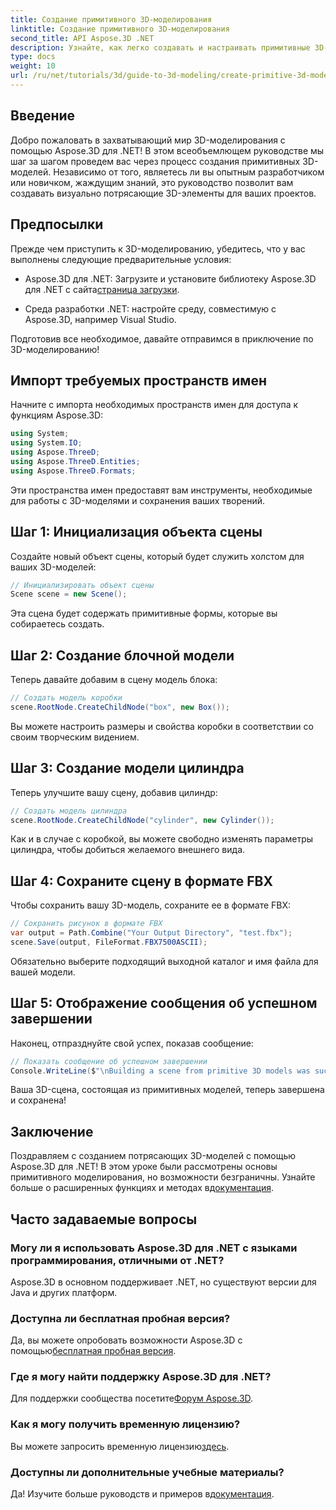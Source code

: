 ```yaml
---
title: Создание примитивного 3D-моделирования
linktitle: Создание примитивного 3D-моделирования
second_title: API Aspose.3D .NET
description: Узнайте, как легко создавать и настраивать примитивные 3D-модели, включая коробки и цилиндры, а также сохранять их в формате FBX.
type: docs
weight: 10
url: /ru/net/tutorials/3d/guide-to-3d-modeling/create-primitive-3d-modeling/
---
```

## Введение

Добро пожаловать в захватывающий мир 3D-моделирования с помощью Aspose.3D для .NET! В этом всеобъемлющем руководстве мы шаг за шагом проведем вас через процесс создания примитивных 3D-моделей. Независимо от того, являетесь ли вы опытным разработчиком или новичком, жаждущим знаний, это руководство позволит вам создавать визуально потрясающие 3D-элементы для ваших проектов.

## Предпосылки

Прежде чем приступить к 3D-моделированию, убедитесь, что у вас выполнены следующие предварительные условия:

-  Aspose.3D для .NET: Загрузите и установите библиотеку Aspose.3D для .NET с сайта[страница загрузки](https://releases.aspose.com/3d/net/).
  
- Среда разработки .NET: настройте среду, совместимую с Aspose.3D, например Visual Studio.

Подготовив все необходимое, давайте отправимся в приключение по 3D-моделированию!

## Импорт требуемых пространств имен

Начните с импорта необходимых пространств имен для доступа к функциям Aspose.3D:

```csharp
using System;
using System.IO;
using Aspose.ThreeD;
using Aspose.ThreeD.Entities;
using Aspose.ThreeD.Formats;
```

Эти пространства имен предоставят вам инструменты, необходимые для работы с 3D-моделями и сохранения ваших творений.

## Шаг 1: Инициализация объекта сцены

Создайте новый объект сцены, который будет служить холстом для ваших 3D-моделей:

```csharp
// Инициализировать объект сцены
Scene scene = new Scene();
```

Эта сцена будет содержать примитивные формы, которые вы собираетесь создать.

## Шаг 2: Создание блочной модели

Теперь давайте добавим в сцену модель блока:

```csharp
// Создать модель коробки
scene.RootNode.CreateChildNode("box", new Box());
```

Вы можете настроить размеры и свойства коробки в соответствии со своим творческим видением.

## Шаг 3: Создание модели цилиндра

Теперь улучшите вашу сцену, добавив цилиндр:

```csharp
// Создать модель цилиндра
scene.RootNode.CreateChildNode("cylinder", new Cylinder());
```

Как и в случае с коробкой, вы можете свободно изменять параметры цилиндра, чтобы добиться желаемого внешнего вида.

## Шаг 4: Сохраните сцену в формате FBX

Чтобы сохранить вашу 3D-модель, сохраните ее в формате FBX:

```csharp
// Сохранить рисунок в формате FBX
var output = Path.Combine("Your Output Directory", "test.fbx");
scene.Save(output, FileFormat.FBX7500ASCII);
```

Обязательно выберите подходящий выходной каталог и имя файла для вашей модели.

## Шаг 5: Отображение сообщения об успешном завершении

Наконец, отпразднуйте свой успех, показав сообщение:

```csharp
// Показать сообщение об успешном завершении
Console.WriteLine($"\nBuilding a scene from primitive 3D models was successful.\nFile saved at {output}");
```

Ваша 3D-сцена, состоящая из примитивных моделей, теперь завершена и сохранена!

## Заключение

 Поздравляем с созданием потрясающих 3D-моделей с помощью Aspose.3D для .NET! В этом уроке были рассмотрены основы примитивного моделирования, но возможности безграничны. Узнайте больше о расширенных функциях и методах в[документация](https://reference.aspose.com/3d/net/).

## Часто задаваемые вопросы

### Могу ли я использовать Aspose.3D для .NET с языками программирования, отличными от .NET?

Aspose.3D в основном поддерживает .NET, но существуют версии для Java и других платформ.

### Доступна ли бесплатная пробная версия?

 Да, вы можете опробовать возможности Aspose.3D с помощью[бесплатная пробная версия](https://releases.aspose.com/).

### Где я могу найти поддержку Aspose.3D для .NET?

 Для поддержки сообщества посетите[Форум Aspose.3D](https://forum.aspose.com/c/3d/18).

### Как я могу получить временную лицензию?

 Вы можете запросить временную лицензию[здесь](https://purchase.conholdate.com/temporary-license/).

### Доступны ли дополнительные учебные материалы?

 Да! Изучите больше руководств и примеров в[документация](https://reference.aspose.com/3d/net/).